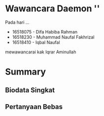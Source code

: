 # Wawancara Daemon ''
Pada hari ...
- 16518075 - Difa Habiba Rahman
- 16518230 - Muhammad Naufal Fakhrizal
- 16518410 - Iqbal Naufal

mewawancarai kak Iqrar Aminullah

# Summary
## Biodata Singkat
  

## Pertanyaan Bebas
